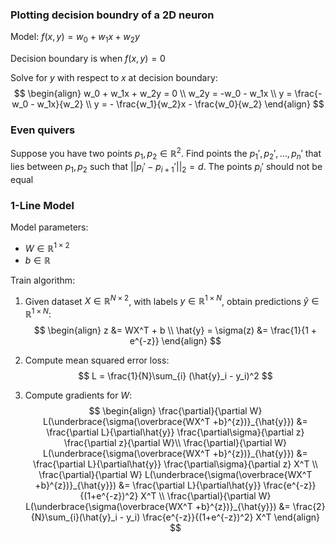 ### Plotting decision boundry of a 2D neuron
Model: $f(x,y) = w_0 + w_1x + w_2y$

Decision boundary is when $f(x,y) = 0$

Solve for $y$ with respect to $x$ at decision boundary:
$$
\begin{align}
    w_0 + w_1x + w_2y = 0 \\
    w_2y = -w_0 - w_1x \\
    y = \frac{-w_0 - w_1x}{w_2} \\
    y = - \frac{w_1}{w_2}x - \frac{w_0}{w_2}
\end{align}
$$

### Even quivers
Suppose you have two points $p_1, p_2 \in \mathbb{R}^2$. Find points the $p_1', p_2', \ldots, p_n'$ that lies between $p_1, p_2$ such that $||p_i' - p_{i+1}'||_2 = d$. The points $p_i'$ should not be equal 

### 1-Line Model
Model parameters:
- $W\in\mathbb{R}^{1\times2}$
- $b\in\mathbb{R}$

Train algorithm:

1. Given dataset $X\in\mathbb{R}^{N\times2}$, with labels $y\in\mathbb{R}^{1\times N}$, obtain predictions $\hat{y}\in\mathbb{R}^{1\times N}$:
    $$
    \begin{align}
    z &= WX^T + b \\
    \hat{y} = \sigma(z) &= \frac{1}{1 + e^{-z}}
    \end{align}
    $$

1. Compute mean squared error loss:
    $$
    L = \frac{1}{N}\sum_{i} (\hat{y}_i - y_i)^2
    $$

1. Compute gradients for $W$:
    $$
    \begin{align}
        \frac{\partial}{\partial W} L(\underbrace{\sigma(\overbrace{WX^T +b}^{z})}_{\hat{y}}) &= \frac{\partial L}{\partial\hat{y}} \frac{\partial\sigma}{\partial z} \frac{\partial z}{\partial W}\\
        \frac{\partial}{\partial W} L(\underbrace{\sigma(\overbrace{WX^T +b}^{z})}_{\hat{y}}) &= \frac{\partial L}{\partial\hat{y}} \frac{\partial\sigma}{\partial z} X^T
        \\
        \frac{\partial}{\partial W} L(\underbrace{\sigma(\overbrace{WX^T +b}^{z})}_{\hat{y}}) &= \frac{\partial L}{\partial\hat{y}} \frac{e^{-z}}{(1+e^{-z})^2} X^T
        \\
        \frac{\partial}{\partial W} L(\underbrace{\sigma(\overbrace{WX^T +b}^{z})}_{\hat{y}}) &= \frac{2}{N}\sum_{i}(\hat{y}_i - y_i) \frac{e^{-z}}{(1+e^{-z})^2} X^T
    \end{align}
    $$

